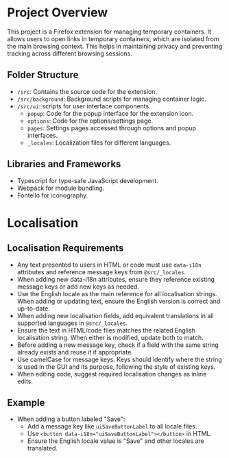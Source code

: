 # Project Overview

This project is a Firefox extension for managing temporary containers. It allows users to open links in temporary containers, which are isolated from the main browsing context. This helps in maintaining privacy and preventing tracking across different browsing sessions.

## Folder Structure

- `/src`: Contains the source code for the extension.
- `/src/background`: Background scripts for managing container logic.
- `/src/ui`: scripts for user interface components.
  - `popup`: Code for the popup interface for the extension icon. 
  - `options`: Code for the options/settings page.
  - `pages`: Settings pages accessed through options and popup interfaces.
  - `_locales`: Localization files for different languages.

## Libraries and Frameworks

- Typescript for type-safe JavaScript development.
- Webpack for module bundling.
- Fontello for iconography.

# Localisation

## Localisation Requirements

- Any text presented to users in HTML or code must use `data-i18n` attributes and reference message keys from `@src/_locales`.
- When adding new data-i18n attributes, ensure they reference existing message keys or add new keys as needed.
- Use the English locale as the main reference for all localisation strings. When adding or updating text, ensure the English version is correct and up-to-date.
- When adding new localisation fields, add equivalent translations in all supported languages in `@src/_locales`.
- Ensure the text in HTML/code files matches the related English localisation string. When either is modified, update both to match.
- Before adding a new message key, check if a field with the same string already exists and reuse it if appropriate.
- Use camelCase for message keys. Keys should identify where the string is used in the GUI and its purpose, following the style of existing keys.
- When editing code, suggest required localisation changes as inline edits.

## Example

- When adding a button labeled "Save":
  - Add a message key like `uiSaveButtonLabel` to all locale files.
  - Use `<button data-i18n="uiSaveButtonLabel"></button>` in HTML.
  - Ensure the English locale value is "Save" and other locales are translated.
